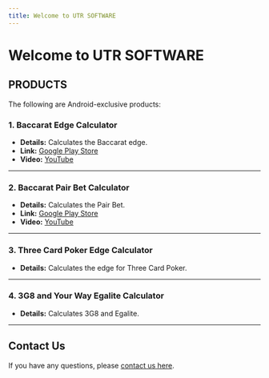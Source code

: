 ```yaml
---
title: Welcome to UTR SOFTWARE
---
```


# Welcome to UTR SOFTWARE

## PRODUCTS

The following are Android-exclusive products:

### 1. Baccarat Edge Calculator
- **Details:** Calculates the Baccarat edge.
- **Link:** [Google Play Store](https://play.google.com/store/apps/details?id=com.fantasyx100.baccaratpointbetindicator)  
- **Video:** [YouTube](https://youtu.be/wck2Pr5z39Y)

---

### 2. Baccarat Pair Bet Calculator
- **Details:** Calculates the Pair Bet.
- **Link:** [Google Play Store](https://play.google.com/store/apps/details?id=com.fantasyx10000.pairbetindicator)  
- **Video:** [YouTube](https://youtu.be/0W1gpbg0EFc)

---

### 3. Three Card Poker Edge Calculator
- **Details:** Calculates the edge for Three Card Poker.

---

### 4. 3G8 and Your Way Egalite Calculator
- **Details:** Calculates 3G8 and Egalite.

---

## Contact Us
If you have any questions, please [contact us here](mailto:your-email@example.com).
